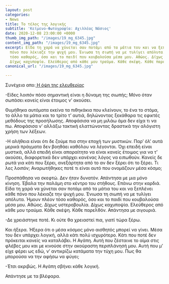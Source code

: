 ```yaml
---
layout: post
categories:
- News
title: Το τέλος της λογικής
subtitle: 'Κείμενο-Φωτογραφία: Αχιλλέας Νάσιος'
date: 2020-12-08 23:00:00 +0000
thumb_img_path: "/images/19_mg_6345.jpg"
content_img_path: "/images/19_mg_6345.jpg"
excerpt: Είδα τη χαρά να χύνεται σαν ποτάμι από τα μάτια του και να ξεπλένει κάθε
  πόνο που λέκιαζε την ψυχή μου. Ένιωσα τη σιωπή να με τυλίγει απόλυτα. Ήμουν πλέον
  τόσο καθαρός, όσο και το παιδί που κουβαλούσα μέσα μου. Αθώος. Δίχως υστεροβουλία.
  Δίχως καχυποψία. Ελεύθερος από κάθε μου τραύμα. Κάθε σκέψη. Κάθε παρελθόν.
canonical_url: "/images/19_mg_6345.jpg"

---
```

Συνέχεια απο:<a href="https://hocusphotus.com/posts/anodus-39/" target="blank"> Η όψη της ελευθερίας</a>

\-Είδες λοιπόν πόσο σημαντική είναι η δύναμη της σιωπής; Μόνο όταν σωπάσει κανείς είναι έτοιμος ν’ ακούσει.  
  
Θυμήθηκα αυτόματα εκείνα τα πιθηκάκια που κλείνουν, το ένα το στόμα, το άλλο τα μάτια και το τρίτο τ’ αυτιά, δηλώνοντας ξεκάθαρα τις εφικτές μεθόδους της προσήλωσης. Αποφάσισα να μη μιλάω άμα δεν είχα τι να πω. Αποφάσισα ν’ αλλάξω τακτική ελαττώνοντας δραστικά την αλόγιστη χρήση των λέξεων.

\-Η αλήθεια είναι ότι δε ζούμε πια στην εποχή των μυστικών. Παρ’ όλ’ αυτά μερικά πράγματα δεν βοηθάει καθόλου να λέγονται. Όχι επειδή είναι μυστικά, αλλά επειδή είναι απαραίτητο να είναι κανείς έτοιμος για να τ’ ακούσει, διαφορετικά δεν υπάρχει κανένας λόγος να ειπωθούν. Κανείς δε ρωτά για κάτι που ξέρει, ανεξάρτητα από το αν δεν ξέρει ότι το ξέρει. Τι λες λοιπόν; Αναρωτήθηκες ποτέ τι είναι αυτό που ονομάζουν μέσα κόσμο;

Προσπάθησα να σκεφτώ. Δεν ήταν δυνατόν. Απάντησα με μια μόνο κίνηση. Έβαλα την παλάμη στο κέντρο του στήθους. Επάνω στην καρδιά. Είδα τη χαρά να χύνεται σαν ποτάμι από τα μάτια του και να ξεπλένει κάθε πόνο που λέκιαζε την ψυχή μου. Ένιωσα τη σιωπή να με τυλίγει απόλυτα. Ήμουν πλέον τόσο καθαρός, όσο και το παιδί που κουβαλούσα μέσα μου. Αθώος. Δίχως υστεροβουλία. Δίχως καχυποψία. Ελεύθερος από κάθε μου τραύμα. Κάθε σκέψη. Κάθε παρελθόν. Απάντησα με σιγουριά.

\-Δε χρειάστηκε ποτέ. Κι ούτε θα χρειαστεί πια, γιατί τώρα ξέρω.

Και ήξερα. Ήξερα ότι ο μέσα κόσμος μόνο αισθητός μπορεί να γίνει. Μέσα του δεν υπάρχει λογική, αλλά κάτι πολύ ισχυρότερο. Κάτι που ποτέ δεν πρόκειται κανείς να καταλάβει. Η Αγάπη. Αυτή που ζέσταινε το αίμα στις φλέβες μου και με κινούσε στην ακούραστη περιπλάνησή μου. Αυτή που μ’ είχε φέρει ως εδώ, ν’ αντικρίζω κατάματα την τύχη μου. Πως θα μπορούσα να την αφήσω να φύγει;

\-Έτσι ακριβώς. Η Αγάπη σβήνει κάθε λογική.  
  
Απάντησε με τα βλέφαρα.